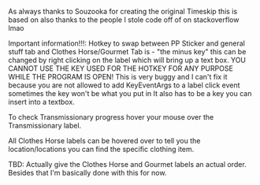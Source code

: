 As always thanks to Souzooka for creating the original Timeskip this is based on also thanks to the people I stole code off of on stackoverflow lmao

Important information!!!:
Hotkey to swap between PP Sticker and general stuff tab and Clothes Horse/Gourmet Tab is - "the minus key" this can be changed by right clicking on the label which will bring up a text box.
YOU CANNOT USE THE KEY USED FOR THE HOTKEY FOR ANY PURPOSE WHILE THE PROGRAM IS OPEN!
This is very buggy and I can't fix it because you are not allowed to add KeyEventArgs to a label click event sometimes the key won't be what you put in
It also has to be a key you can insert into a textbox.

To check Transmissionary progress hover your mouse over the Transmissionary label.

All Clothes Horse labels can be hovered over to tell you the location/locations you can find the specific clothing item.

TBD: Actually give the Clothes Horse and Gourmet labels an actual order.
Besides that I'm basically done with this for now.
